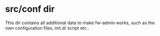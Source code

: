 src/conf dir
============

This dir contains all additional data to make fw-admin works, such as the own configuration files, init.d/ script etc..
